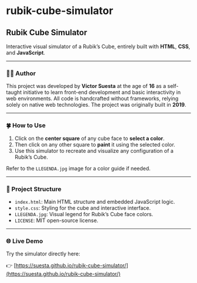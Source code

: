 # rubik-cube-simulator

## Rubik Cube Simulator

Interactive visual simulator of a Rubik’s Cube, entirely built with **HTML**, **CSS**, and **JavaScript**.

---

### 👨‍💻 Author

This project was developed by **Víctor Suesta** at the age of **16** as a self-taught initiative to learn front-end development and basic interactivity in web environments. All code is handcrafted without frameworks, relying solely on native web technologies. The project was originally built in **2019**.

---

### 🍀 How to Use

1. Click on the **center square** of any cube face to **select a color**.
2. Then click on any other square to **paint** it using the selected color.
3. Use this simulator to recreate and visualize any configuration of a Rubik’s Cube.

Refer to the `LLEGENDA.jpg` image for a color guide if needed.

---

### 📁 Project Structure

- `index.html`: Main HTML structure and embedded JavaScript logic.
- `style.css`: Styling for the cube and interactive interface.
- `LLEGENDA.jpg`: Visual legend for Rubik’s Cube face colors.
- `LICENSE`: MIT open-source license.

---

### 🌐 Live Demo

Try the simulator directly here:

👉 [https://suesta.github.io/rubik-cube-simulator/](https://suesta.github.io/rubik-cube-simulator/)
